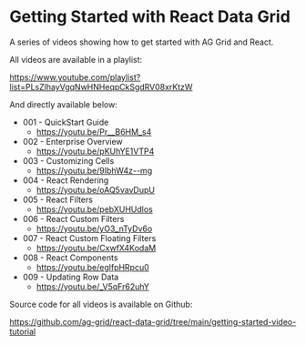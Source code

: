 # Getting Started with React Data Grid

A series of videos showing how to get started with AG Grid and React.

All videos are available in a playlist:

https://www.youtube.com/playlist?list=PLsZlhayVgqNwHNHeqpCkSgdRV08xrKtzW

And directly available below:

- 001 - QuickStart Guide
    - https://youtu.be/Pr__B6HM_s4 
- 002 - Enterprise Overview
    - https://youtu.be/pKUhYE1VTP4
- 003 - Customizing Cells
    - https://youtu.be/9IbhW4z--mg
- 004 - React Rendering
    - https://youtu.be/oAQ5vavDupU
- 005 - React Filters
    - https://youtu.be/pebXUHUdlos
- 006 - React Custom Filters
    - https://youtu.be/yO3_nTyDv6o
- 007 - React Custom Floating Filters
    - https://youtu.be/CxwfX4KodaM
- 008 - React Components
    - https://youtu.be/eglfpHRpcu0
- 009 - Updating Row Data
    - https://youtu.be/_V5qFr62uhY

Source code for all videos is available on Github:

https://github.com/ag-grid/react-data-grid/tree/main/getting-started-video-tutorial